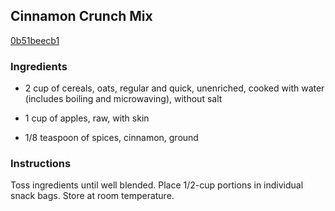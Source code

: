 ## Cinnamon Crunch Mix

[0b51beecb1](http://www.kraftrecipes.com/recipes/cinnamon-crunch-mix-57044.aspx)

### Ingredients

 - 2 cup of cereals, oats, regular and quick, unenriched, cooked with water (includes boiling and microwaving), without salt

 - 1 cup of apples, raw, with skin

 - 1/8 teaspoon of spices, cinnamon, ground

### Instructions

Toss ingredients until well blended. Place 1/2-cup portions in individual snack bags. Store at room temperature.